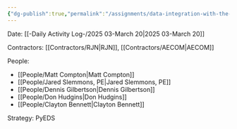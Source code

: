 ```yaml
---
{"dg-publish":true,"permalink":"/assignments/data-integration-with-the-rjn-clarity-dashboard/","noteIcon":"","created":"2025-03-20T08:53:43.064-05:00"}
---
```


Date: [[-Daily Activity Log-/2025 03-March 20\|2025 03-March 20]]

Contractors: [[Contractors/RJN\|RJN]], [[Contractors/AECOM\|AECOM]]

People:
- [[People/Matt Compton\|Matt Compton]]
- [[People/Jared Slemmons, PE\|Jared Slemmons, PE]]
- [[People/Dennis Gilbertson\|Dennis Gilbertson]]
- [[People/Don Hudgins\|Don Hudgins]]
- [[People/Clayton Bennett\|Clayton Bennett]]

Strategy: PyEDS